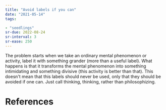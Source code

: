 ```yaml
---
title: "Avoid labels if you can"
date: "2021-05-14"
tags:

- "seedlings"
sr-due: 2022-08-24
sr-interval: 3
sr-ease: 250
---
```


The problem starts when we take an ordinary mental phenomenon or activity, label it with something grander (more than a useful label). What happens is that it transforms the mental phenomenon into something intimidating and something divisive (this activity is better than that). This doesn't mean that this labels should never be used, only that they should be avoided if one can. Just call thinking, thinking, rather than philosophizing.

# References

